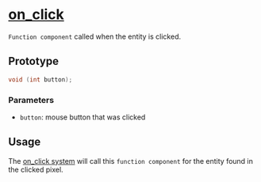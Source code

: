 # [on_click](on_click.hpp)

`Function component` called when the entity is clicked.

## Prototype

```cpp
void (int button);
```

### Parameters

* `button`: mouse button that was clicked

## Usage

The [on_click system](../systems/on_click.md) will call this `function component` for the entity found in the clicked pixel.